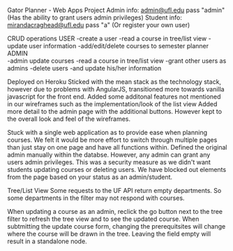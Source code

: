 Gator Planner - Web Apps Project
Admin info: admin@ufl.edu pass "admin" (Has the ability to grant users admin privileges)
Student info: mirandacraghead@ufl.edu pass "a" (Or register your own user)

CRUD operations 
USER
	-create a user
	-read a course in tree/list view
	-update user information
	-add/edit/delete courses to semester planner
ADMIN	
	-admin update courses
	-read a course in tree/list view
	-grant other users as admins 
	-delete users 
	-and update his/her information 
	
Deployed on Heroku
Sticked with the mean stack as the technology stack, however due to problems with AngularJS, transitioned more towards vanilla javascript for the front end.
Added some additonal features not mentioned in our wireframes such as the implementation/look of the list view 
Added more detail to the admin page with the additional buttons. However kept to the overall look and feel of the wireframes. 

Stuck with a single web application as to provide ease when planning courses. We felt it would be more effort to switch through multiple pages than just stay on one page and have all functions within. Defined the original admin manually within the databse. However, any admin can grant any users admin privileges. This was a security measure as we didn't want students updating courses or deleting users. We have blocked out elements from the page based on your status as an admin/student.  

Tree/List View
Some requests to the UF API return empty departments. So some departments in the filter may not respond with courses.

When updating a course as an admin, reclick the go button next to the tree filter to refresh the tree view and to see the updated course.
When subtmitting the update course form, changing the prerequitsites will change where the course will be drawn in the tree. Leaving the field empty will result in a standalone node.
